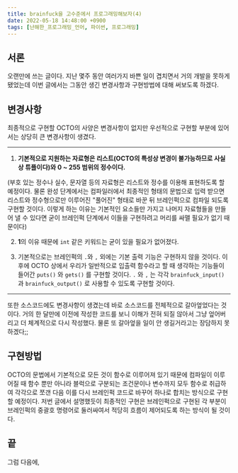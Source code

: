 ```yaml
---
title: brainfuck을 고수준에서 프로그래밍해보자(4)
date: 2022-05-18 14:48:00 +0900
tags: [난해한_프로그래밍_언어, 파이썬, 프로그래밍]
---
```


## 서론
 오랜만에 쓰는 글이다. 지난 몇주 동안 여러가지 바쁜 일이 겹치면서 거의 개발을 못하게 됐었는데 이번 글에서는 그동안 생긴 변경사항과 구현방법에 대해 써보도록 하겠다.

## 변경사항

 최종적으로 구현할 OCTO의 사양은 변경사항이 없지만 우선적으로 구현할 부분에 있어서는 상당히 큰 변경사항이 생겼다.

---

1. **기본적으로 지원하는 자료형은 리스트(OCTO의 특성상 변경이 불가능하므로 사실상 튜플이다)와 0 ~ 255 범위의 정수이다.**

(부호 있는 정수나 실수, 문자열 등의 자료형은 리스트와 정수를 이용해 표현하도록 할 예정이다. 물론 완성 단계에서는 컴파일러에서 최종적인 형태의 문법으로 입력 받으면 리스트와 정수형으로만 이루어진 "풀어진" 형태로 바꾼 뒤 브레인퍽으로 컴파일 되도록 구현할 것이다. 이렇게 하는 이유는 기본적인 요소들만 가지고 나머지 자료형들을 만들어 낼 수 있다면 굳이 브레인퍽 단계에서 이들을 구현하려고 머리를 싸맬 필요가 없기 때문이다)

2. **1**의 이유 때문에  `int`  같은 키워드는 굳이 있을 필요가 없어졌다.

3. 기본적으로는 브레인퍽의  `.`와  `,` 외에는 기본 출력 기능은 구현하지 않을 것이다. 이후에 OCTO 상에서 우리가 일반적으로 입출력 함수라고 할 때 생각하는 기능들이 들어간  `puts()` 와 `gets()` 를 구현할 것이다. `.` 와 `,` 는 각각 `brainfuck_input()` 과 `brainfuck_output()` 로 사용할 수 있도록 구현할 것이다.

---

 또한 소스코드에도 변경사항이 생겼는데 바로 소스코드를 전체적으로 갈아엎었다는 것이다. 거의 한 달만에 이전에 작성한 코드를 보니 이해가 전혀 되질 않아서 그냥 엎어버리고 더 체계적으로 다시 작성했다. 물론 또 갈아엎을 일이 안 생길거라고는 장담하지 못하겠다;;

## 구현방법

 OCTO의 문법에서 기본적으로 모든 것이 함수로 이루어져 있기 때문에 컴파일이 이루어질 때 함수 뿐만 아니라 블럭으로 구분되는 조건문이나 변수까지 모두 함수로 취급하여 각각으로 쪼갠 다음 이를 다시 브레인퍽 코드로 바꾸어 하나로 합치는 방식으로 구현할 예정이다. 저번 글에서 설명했듯이 최종적인 구현은 브레인퍽으로 구현된 각 부분이 브레인퍽의 중괄호 명령어로 둘러싸여서 적당히 흐름이 제어되도록 하는 방식이 될 것이다.

## 끝
그럼 다음에,